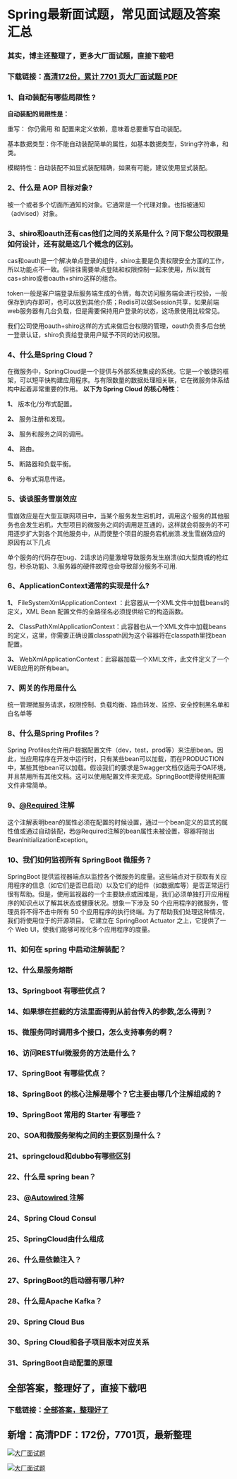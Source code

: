 # Spring最新面试题，常见面试题及答案汇总

### 其实，博主还整理了，更多大厂面试题，直接下载吧

### 下载链接：[高清172份，累计 7701 页大厂面试题  PDF](https://github.com/souyunku/DevBooks/blob/master/docs/index.md)



### 1、自动装配有哪些局限性 ?

**自动装配的局限性是：**

重写： 你仍需用 和  配置来定义依赖，意味着总要重写自动装配。

基本数据类型：你不能自动装配简单的属性，如基本数据类型，String字符串，和类。

模糊特性：自动装配不如显式装配精确，如果有可能，建议使用显式装配。


### 2、什么是 AOP 目标对象?

被一个或者多个切面所通知的对象。它通常是一个代理对象。也指被通知（advised）对象。


### 3、shiro和oauth还有cas他们之间的关系是什么？问下您公司权限是如何设计，还有就是这几个概念的区别。

cas和oauth是一个解决单点登录的组件，shiro主要是负责权限安全方面的工作，所以功能点不一致。但往往需要单点登陆和权限控制一起来使用，所以就有 cas+shiro或者oauth+shiro这样的组合。

token一般是客户端登录后服务端生成的令牌，每次访问服务端会进行校验，一般保存到内存即可，也可以放到其他介质；Redis可以做Session共享，如果前端web服务器有几台负载，但是需要保持用户登录的状态，这场景使用比较常见。

我们公司使用oauth+shiro这样的方式来做后台权限的管理，oauth负责多后台统一登录认证，shiro负责给登录用户赋予不同的访问权限。


### 4、什么是Spring Cloud？

在微服务中，SpringCloud是一个提供与外部系统集成的系统。它是一个敏捷的框架，可以短平快构建应用程序。与有限数量的数据处理相关联，它在微服务体系结构中起着非常重要的作用。 **以下为 Spring Cloud 的核心特性**：

**1、** 版本化/分布式配置。

**2、** 服务注册和发现。

**3、** 服务和服务之间的调用。

**4、** 路由。

**5、** 断路器和负载平衡。

**6、** 分布式消息传递。


### 5、谈谈服务雪崩效应

雪崩效应是在大型互联网项目中，当某个服务发生宕机时，调用这个服务的其他服务也会发生宕机，大型项目的微服务之间的调用是互通的，这样就会将服务的不可用逐步扩大到各个其他服务中，从而使整个项目的服务宕机崩溃.发生雪崩效应的原因有以下几点

单个服务的代码存在bug、2请求访问量激增导致服务发生崩溃(如大型商城的枪红包，秒杀功能)、3.服务器的硬件故障也会导致部分服务不可用.


### 6、ApplicationContext通常的实现是什么?

**1、** FileSystemXmlApplicationContext ：此容器从一个XML文件中加载beans的定义，XML Bean 配置文件的全路径名必须提供给它的构造函数。

**2、** ClassPathXmlApplicationContext：此容器也从一个XML文件中加载beans的定义，这里，你需要正确设置classpath因为这个容器将在classpath里找bean配置。

**3、** WebXmlApplicationContext：此容器加载一个XML文件，此文件定义了一个WEB应用的所有bean。


### 7、网关的作用是什么

统一管理微服务请求，权限控制、负载均衡、路由转发、监控、安全控制黑名单和白名单等


### 8、什么是Spring Profiles？

Spring Profiles允许用户根据配置文件（dev，test，prod等）来注册bean。因此，当应用程序在开发中运行时，只有某些bean可以加载，而在PRODUCTION中，某些其他bean可以加载。假设我们的要求是Swagger文档仅适用于QA环境，并且禁用所有其他文档。这可以使用配置文件来完成。SpringBoot使得使用配置文件非常简单。


### 9、[@Required ](/Required ) 注解

这个注解表明bean的属性必须在配置的时候设置，通过一个bean定义的显式的属性值或通过自动装配，若@Required注解的bean属性未被设置，容器将抛出BeanInitializationException。


### 10、我们如何监视所有 SpringBoot 微服务？

SpringBoot 提供监视器端点以监控各个微服务的度量。这些端点对于获取有关应用程序的信息（如它们是否已启动）以及它们的组件（如数据库等）是否正常运行很有帮助。但是，使用监视器的一个主要缺点或困难是，我们必须单独打开应用程序的知识点以了解其状态或健康状况。想象一下涉及 50 个应用程序的微服务，管理员将不得不击中所有 50 个应用程序的执行终端。为了帮助我们处理这种情况，我们将使用位于的开源项目。 它建立在 SpringBoot Actuator 之上，它提供了一个 Web UI，使我们能够可视化多个应用程序的度量。


### 11、如何在 spring 中启动注解装配？
### 12、什么是服务熔断
### 13、Springboot 有哪些优点？
### 14、如果想在拦截的方法里面得到从前台传入的参数,怎么得到？
### 15、微服务同时调用多个接口，怎么支持事务的啊？
### 16、访问RESTful微服务的方法是什么？
### 17、SpringBoot 有哪些优点？
### 18、SpringBoot 的核心注解是哪个？它主要由哪几个注解组成的？
### 19、SpringBoot 常用的 Starter 有哪些？
### 20、SOA和微服务架构之间的主要区别是什么？
### 21、springcloud和dubbo有哪些区别
### 22、什么是 spring bean？
### 23、[@Autowired ](/Autowired ) 注解
### 24、Spring Cloud Consul
### 25、SpringCloud由什么组成
### 26、什么是依赖注入？
### 27、SpringBoot的启动器有哪几种?
### 28、什么是Apache Kafka？
### 29、Spring Cloud Bus
### 30、Spring Cloud和各子项目版本对应关系
### 31、SpringBoot自动配置的原理




## 全部答案，整理好了，直接下载吧

### 下载链接：[全部答案，整理好了](https://www.souyunku.com/wp-content/uploads/weixin/githup-weixin-2.png)




## 新增：高清PDF：172份，7701页，最新整理

[![大厂面试题](https://www.souyunku.com/wp-content/uploads/weixin/mst.png "架构师专栏")](https://www.souyunku.com/wp-content/uploads/weixin/githup-weixin.png "架构师专栏")

[![大厂面试题](https://www.souyunku.com/wp-content/uploads/weixin/githup-weixin.png "架构师专栏")](https://www.souyunku.com/wp-content/uploads/weixin/githup-weixin.png "架构师专栏")
